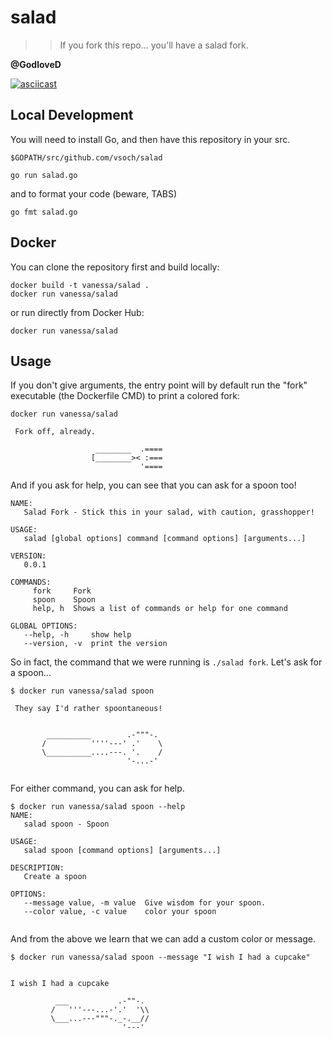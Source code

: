 # salad
>> If you fork this repo... you'll have a salad fork.

**@GodloveD**

[![asciicast](https://asciinema.org/a/160642.svg)](https://asciinema.org/a/160642?speed=2)

## Local Development
You will need to install Go, and then have this repository in your src.

`$GOPATH/src/github.com/vsoch/salad`

```
go run salad.go
```

and to format your code (beware, TABS)

```
go fmt salad.go
```

## Docker


You can clone the repository first and build locally:

```
docker build -t vanessa/salad .
docker run vanessa/salad
```

or run directly from Docker Hub:

```
docker run vanessa/salad
```


## Usage

If you don't give arguments, the entry point will by default run the "fork" executable (the Dockerfile CMD) to print a colored fork:

```
docker run vanessa/salad

 Fork off, already.  

                   ________  .====
                  [________>< :===
                             '==== 

```

And if you ask for help, you can see that you can ask for a spoon too!

```
NAME:
   Salad Fork - Stick this in your salad, with caution, grasshopper!

USAGE:
   salad [global options] command [command options] [arguments...]

VERSION:
   0.0.1

COMMANDS:
     fork     Fork
     spoon    Spoon
     help, h  Shows a list of commands or help for one command

GLOBAL OPTIONS:
   --help, -h     show help
   --version, -v  print the version   
```

So in fact, the command that we were running is `./salad fork`. Let's ask for a spoon...

```
$ docker run vanessa/salad spoon

 They say I'd rather spoontaneous!  


        __________        .-"""-.
       /          ''''---' .'    \
       \__________....---. '.    /
                          '-...-'
         
```

For either command, you can ask for help.

```
$ docker run vanessa/salad spoon --help
NAME:
   salad spoon - Spoon

USAGE:
   salad spoon [command options] [arguments...]

DESCRIPTION:
   Create a spoon

OPTIONS:
   --message value, -m value  Give wisdom for your spoon.
   --color value, -c value    color your spoon
   
```

And from the above we learn that we can add a custom color or message.

```
$ docker run vanessa/salad spoon --message "I wish I had a cupcake"


I wish I had a cupcake  

          ___           .-""-.
         /   '''---...-'.'  '\\
         \___...---"""-._-.__//
                         '---'

       
```
